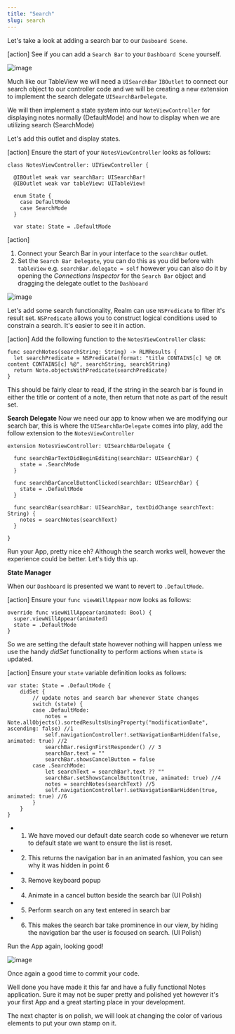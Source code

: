 ```yaml
---
title: "Search"
slug: search
---
```


Let's take a look at adding a search bar to our `Dasboard Scene`.

[action]
See if you can add a `Search Bar` to your `Dashboard Scene` yourself.

![image](add_search_bar.png)

Much like our TableView we will need a `UISearchBar` `IBOutlet` to connect our search object to our controller code and we will be creating a new extension
to implement the search delegate `UISearchBarDelegate`.

We will then implement a state system into our `NoteViewController` for displaying notes normally (DefaultMode) and how to display when we are utilizing search (SearchMode)

Let's add this outlet and display states.

[action]
Ensure the start of your `NotesViewController` looks as follows:

	class NotesViewController: UIViewController {

      @IBOutlet weak var searchBar: UISearchBar!
      @IBOutlet weak var tableView: UITableView!

      enum State {
        case DefaultMode
        case SearchMode
      }

      var state: State = .DefaultMode

[action]
1. Connect your Search Bar in your interface to the `searchBar` outlet.
2. Set the `Search Bar Delegate`, you can do this as you did before with `tableView` e.g. `searchBar.delegate = self` however
you can also do it by opening the *Connections Inspector* for the `Search Bar` object and dragging the delegate outlet to the `Dashboard`

![image](search_delegate_connect.png)

Let's add some search functionality, Realm can use `NSPredicate` to filter it's result set. `NSPredicate` allows you to construct logical conditions used to constrain a search.
It's easier to see it in action.

[action]
Add the following function to the `NotesViewController` class:

    func searchNotes(searchString: String) -> RLMResults {
      let searchPredicate = NSPredicate(format: "title CONTAINS[c] %@ OR content CONTAINS[c] %@", searchString, searchString)
      return Note.objectsWithPredicate(searchPredicate)
    }

This should be fairly clear to read, if the string in the search bar is found in either the title or content of a note, then return that note as part of the result set.

**Search Delegate**
Now we need our app to know when we are modifying our search bar, this is where the `UISearchBarDelegate` comes into play, add the follow extension to the `NotesViewController`

    extension NotesViewController: UISearchBarDelegate {

      func searchBarTextDidBeginEditing(searchBar: UISearchBar) {
        state = .SearchMode
      }

      func searchBarCancelButtonClicked(searchBar: UISearchBar) {
        state = .DefaultMode
      }

      func searchBar(searchBar: UISearchBar, textDidChange searchText: String) {
        notes = searchNotes(searchText)
      }

    }

Run your App, pretty nice eh? Although the search works well, however the experience could be better.  Let's tidy this up.

**State Manager**

When our `Dashboard` is presented we want to revert to `.DefaultMode`.

[action]
Ensure your `func viewWillAppear` now looks as follows:

    override func viewWillAppear(animated: Bool) {
      super.viewWillAppear(animated)
      state = .DefaultMode
    }

So we are setting the default state however nothing will happen unless we use the handy *didSet* functionality to perform actions when `state` is updated.

[action]
Ensure your `state` variable definition looks as follows:

    var state: State = .DefaultMode {
        didSet {
            // update notes and search bar whenever State changes
            switch (state) {
            case .DefaultMode:
                notes = Note.allObjects().sortedResultsUsingProperty("modificationDate", ascending: false) //1
                self.navigationController!.setNavigationBarHidden(false, animated: true) //2
                searchBar.resignFirstResponder() // 3
                searchBar.text = ""
                searchBar.showsCancelButton = false
            case .SearchMode:
                let searchText = searchBar?.text ?? ""
                searchBar.setShowsCancelButton(true, animated: true) //4
                notes = searchNotes(searchText) //5
                self.navigationController!.setNavigationBarHidden(true, animated: true) //6
            }
        }
    }

- 1) We have moved our default date search code so whenever we return to default state we want to ensure the list is reset.
- 2) This returns the navigation bar in an animated fashion, you can see why it was hidden in point 6
- 3) Remove keyboard popup
- 4) Animate in a cancel button beside the search bar (UI Polish)
- 5) Perform search on any text entered in search bar
- 6) This makes the search bar take prominence in our view, by hiding the navigation bar the user is focused on search. (UI Polish)

Run the App again, looking good!

![image](simulator_search.png)

Once again a good time to commit your code.

Well done you have made it this far and have a fully functional Notes application.  Sure it may not be super pretty and polished yet
however it's your first App and a great starting place in your development.

The next chapter is on polish, we will look at changing the color of various elements to put your own stamp on it.
